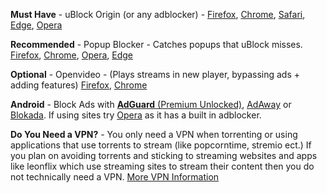 **Must Have** - uBlock Origin (or any adblocker) - [Firefox](https://addons.mozilla.org/en-US/firefox/addon/ublock-origin/), [Chrome](https://chrome.google.com/webstore/detail/ublock-origin/cjpalhdlnbpafiamejdnhcphjbkeiagm), [Safari](https://github.com/el1t/uBlock-Safari), [Edge](https://www.microsoft.com/en-us/p/ublock-origin/9nblggh444l4), [Opera](https://addons.opera.com/en/extensions/details/ublock/)

**Recommended** - Popup Blocker - Catches popups that uBlock misses. [Firefox](https://addons.mozilla.org/en-US/firefox/addon/popupblockerall/), [Chrome](https://chrome.google.com/webstore/detail/popup-blocker-strict/aefkmifgmaafnojlojpnekbpbmjiiogg?hl=en), [Opera](https://addons.opera.com/en/extensions/details/popup-blocker-ultimate/), [Edge](https://www.microsoft.com/en-us/p/popup-blocker/9ng26z2368n6?activetab=pivot:overviewtab)

**Optional** - Openvideo - (Plays streams in new player, bypassing ads + adding features) [Firefox](https://tinyurl.com/y3lpnpgo), [Chrome](https://chrome.google.com/webstore/detail/openvideo-faststream/dadggmdmhmfkpglkfpkjdmlendbkehoh?hl=en)

**Android** - Block Ads with [**AdGuard** (Premium Unlocked)](http://www.mediafire.com/file/87v4zdmzh9w3lr5/AdGuard%2528Premium%2529Nightly%2528v3.3.141.Build.10000141%2529%2528Mod_By_Balatan%2529.apk/file), [AdAway](https://tinyurl.com/yavxv6zr) or [Blokada](https://blokada.org/). If using sites try [Opera](https://www.opera.com/mobile/operabrowser) as it has a built in adblocker.

**Do You Need a VPN?** - You only need a VPN when torrenting or using applications that use torrents to stream (like popcorntime, stremio ect.) If you plan on avoiding torrents and sticking to streaming websites and apps like leonflix which use streaming sites to stream their content then you do not technically need a VPN. [More VPN Information](https://github.com/Igglybuff/awesome-piracy#vpns)

